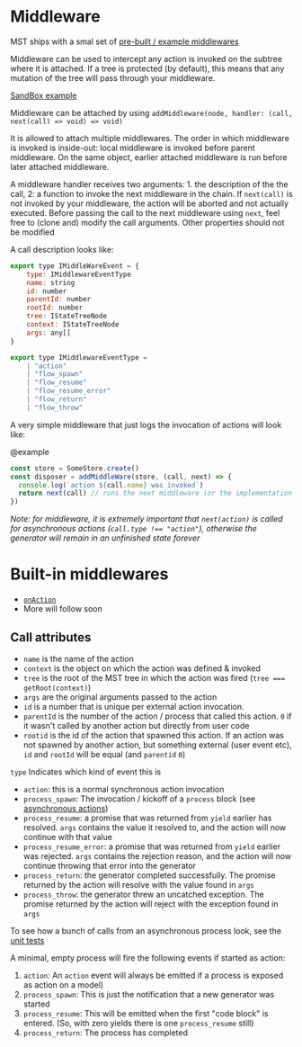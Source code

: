 # Middleware

MST ships with a smal set of [pre-built / example middlewares](../middleware/README.md)

Middleware can be used to intercept any action is invoked on the subtree where it is attached.
If a tree is protected (by default), this means that any mutation of the tree will pass through your middleware.

[SandBox example](https://codesandbox.io/s/mQrqy8j73)

Middleware can be attached by using `addMiddleware(node, handler: (call, next(call) => void) => void)`

It is allowed to attach multiple middlewares. The order in which middleware is invoked is inside-out:
local middleware is invoked before parent middleware. On the same object, earlier attached middleware is run before later attached middleware.

A middleware handler receives two arguments: 1. the description of the the call, 2: a function to invoke the next middleware in the chain.
If `next(call)` is not invoked by your middleware, the action will be aborted and not actually executed.
Before passing the call to the next middleware using `next`, feel free to (clone and) modify the call arguments. Other properties should not be modified

A call description looks like:

```javascript
export type IMiddleWareEvent = {
    type: IMiddlewareEventType
    name: string
    id: number
    parentId: number
    rootId: number
    tree: IStateTreeNode
    context: IStateTreeNode
    args: any[]
}

export type IMiddlewareEventType =
    | "action"
    | "flow_spawn"
    | "flow_resume"
    | "flow_resume_error"
    | "flow_return"
    | "flow_throw"
```

A very simple middleware that just logs the invocation of actions will look like:

@example
```typescript
const store = SomeStore.create()
const disposer = addMiddleWare(store, (call, next) => {
  console.log(`action ${call.name} was invoked`)
  return next(call) // runs the next middleware (or the implementation of the targeted action if there is no middleware to run left)
})
```

_Note: for middleware, it is extremely important that `next(action)` is called for asynchronous actions (`call.type !== "action"`), otherwise the generator will remain in an unfinished state forever_

# Built-in middlewares

* [`onAction`](https://github.com/mobxjs/mobx-state-tree/blob/09708ba86d04f433cc23fbcb6d1dc4db170f798e/src/core/action.ts#L174)
* More will follow soon

## Call attributes

* `name` is the name of the action
* `context` is the object on which the action was defined & invoked
* `tree` is the root of the MST tree in which the action was fired (`tree === getRoot(context)`)
* `args` are the original arguments passed to the action
* `id` is a number that is unique per external action invocation.
* `parentId` is the number of the action / process that called this action. `0` if it wasn't called by another action but directly from user code
* `rootid` is the id of the action that spawned this action. If an action was not spawned by another action, but something external (user event etc), `id` and `rootId` will be equal (and `parentid` `0`)

`type` Indicates which kind of event this is

* `action`: this is a normal synchronous action invocation
* `process_spawn`: The invocation / kickoff of a `process` block (see [asynchronous actions](async-actions.md))
* `process_resume`: a promise that was returned from `yield` earlier has resolved. `args` contains the value it resolved to, and the action will now continue with that value
* `process_resume_error`: a promise that was returned from `yield` earlier was rejected. `args` contains the rejection reason, and the action will now continue throwing that error into the generator
* `process_return`: the generator completed successfully. The promise returned by the action will resolve with the value found in `args`
* `process_throw`: the generator threw an uncatched exception. The promise returned by the action will reject with the exception found in `args`

To see how a bunch of calls from an asynchronous process look, see the [unit tests](https://github.com/mobxjs/mobx-state-tree/blob/09708ba86d04f433cc23fbcb6d1dc4db170f798e/test/async.ts#L289)

A minimal, empty process will fire the following events if started as action:

1. `action`: An `action` event will always be emitted if a process is exposed as action on a model)
2. `process_spawn`: This is just the notification that a new generator was started
3. `process_resume`: This will be emitted when the first "code block" is entered. (So, with zero yields there is one `process_resume`  still)
4. `process_return`: The process has completed